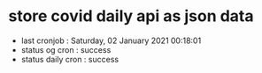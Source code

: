 # store covid daily api as json data

- last cronjob : Saturday, 02 January 2021 00:18:01
- status og cron : success
- status daily cron : success
      
      